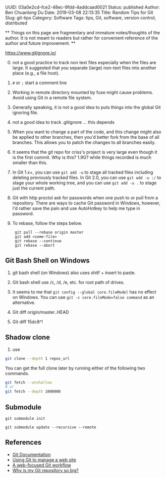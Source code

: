UUID: 03a0e2cd-fce2-48ec-9fdd-4addcaad0021
Status: published
Author: Ben Chuanlong Du
Date: 2019-03-08 22:13:35
Title: Random Tips for Git
Slug: git-tips
Category: Software
Tags: tips, Git, software, version control, distributed

**
Things on this page are fragmentary and immature notes/thoughts of the author.
It is not meant to readers but rather for convenient reference of the author and future improvement.
**

https://www.gitignore.io/

0. not a good practice to track non text files
    especially when the files are large.
    It suggested that you separate (large) non-text files into another place (e.g., a file host).

1. `#` or `;` start a comment line

5. Working in remote directory mounted by fuse might cause problems.
    Avoid using Git in a remote file system.

6. Generally speaking,
    it is not a good idea to puts things into the global Git ignoring file.

7. not a good idea to track .gitignore ... this depends


10. When you want to change a part of the code,
    and this change might also be applied to other branches,
    then you'd better fork from the base of all branches.
    This allows you to patch the changes to all branches easily.


14. It seems that the git repo for criss's project is very large even though it is the first commit.
    Why is this? 1.9G? while things recorded is much smaller than this.

18. In Git 1.x+,
    you can use `git add -u` to stage all tracked files including deleting previously tracked files.
    In Git 2.0,
    you can use `git add -u :/` to stage your whole working tree,
    and you can use `git add -u .` to stage just the current path.

19. Git with http proctol ask for passwords when one push to or pull from a repository.
    There are ways to cache Git password in Windows,
    however,
    I'd rather save the pain and use AutoHotkey to help me type in password.

5. To rebase, follow the steps below.

        git pull --rebase origin master
        git add <some-file>
        git rebase --continue
        git rebase --abort


## Git Bash Shell on Windows

1. git bash shell (on Windows) also uses shitf + insert to paste.

2. Git bash shell use /c, /d, /e, etc. for root path of drives.

3. It seems to me that
    `git config --global core.fileModel`
    has no effect on Windows.
    You can use `git -c core.fileMode=false command` as an alternative.


7. Git diff origin/master..HEAD

8. Git diff 15dc8^!

## Shadow clone

1. use
```bash
git clone --depth 1 repos_url
```
You can get the full clone later by running either of the following two commands.
```bash
git fetch --unshallow
# or
git fetch --depth 1000000
```

## Submodule

    git submodule init

    git submodule update --recursive --remote


## References

- [Git Documentation](http://git-scm.com/documentation)
- [Using Git to manage a web site](http://toroid.org/ams/git-website-howto)
- [A web-focused Git workflow](http://joemaller.com/990/a-web-focused-git-workflow/)
- [Why is my Git repository so big?](http://stackoverflow.com/questions/1029969/why-is-my-git-repository-so-big)
